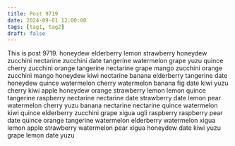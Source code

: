 ```yaml
---
title: Post 9719
date: 2024-09-01 12:00:00
tags: [tag1, tag2]
draft: false
---
```

This is post 9719.
honeydew
elderberry
lemon
strawberry
honeydew
zucchini
nectarine
zucchini
date
tangerine
watermelon
grape
yuzu
quince
cherry
zucchini
orange
tangerine
nectarine
grape
mango
zucchini
orange
zucchini
mango
honeydew
kiwi
nectarine
banana
elderberry
tangerine
date
honeydew
quince
watermelon
cherry
watermelon
banana
fig
date
kiwi
yuzu
cherry
kiwi
apple
honeydew
orange
strawberry
lemon
lemon
quince
tangerine
raspberry
nectarine
nectarine
date
strawberry
date
lemon
pear
watermelon
cherry
yuzu
banana
nectarine
nectarine
quince
watermelon
kiwi
quince
elderberry
zucchini
grape
xigua
ugli
raspberry
raspberry
pear
date
quince
orange
tangerine
watermelon
elderberry
watermelon
xigua
lemon
apple
strawberry
watermelon
pear
xigua
honeydew
date
kiwi
yuzu
grape
lemon
date
yuzu
